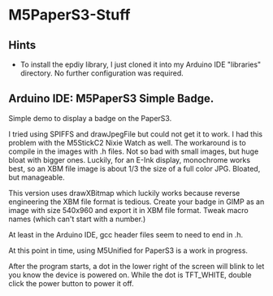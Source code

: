 # M5PaperS3-Stuff

## Hints 
- To install the epdiy library, I just cloned it into my Arduino IDE "libraries" directory. No further configuration was required.

## Arduino IDE: M5PaperS3 Simple Badge.

Simple demo to display a badge on the PaperS3.

I tried using SPIFFS and drawJpegFile but could not get it to work. I had this problem with the M5StickC2 Nixie Watch as well. The workaround is to compile in the images with .h files. Not so bad with small images, but huge bloat with bigger ones. Luckily, for an E-Ink display, monochrome works best, so an XBM file image is about 1/3 the size of a full color JPG. Bloated, but manageable.

This version uses drawXBitmap which luckily works because reverse
engineering the XBM file format is tedious. Create your badge in GIMP as an image with size 540x960 and export it in XBM file format. Tweak macro names (which can't start with a number.)

At least in the Arduino IDE, gcc header files seem to need to end in .h.

At this point in time, using M5Unified for PaperS3 is a work in progress. 

After the program starts, a dot in the lower right of the screen will blink
to let you know the device is powered on. While the dot is TFT_WHITE, 
double click the power button to power it off.





